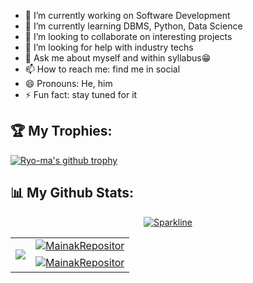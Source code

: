 
- 🔭 I’m currently working on Software Development
- 🌱 I’m currently learning DBMS, Python, Data Science
- 👯 I’m looking to collaborate on interesting projects
- 🤔 I’m looking for help with industry techs
- 💬 Ask me about myself and within syllabus😁
- 📫 How to reach me: find me in social
- 😄 Pronouns: He, him
- ⚡ Fun fact: stay tuned for it

<h2>🏆 My Trophies: </h2>

[![Ryo-ma's github trophy](https://github-profile-trophy.vercel.app/?username=DDivyanshu1&theme=darkhub&row=1&column=8)](https://github.com/ryo-ma/github-profile-trophy)

<h2>📊 My Github Stats: </h2>

<center>
  
[![Sparkline](https://stars.medv.io/Naereen/badges.svg)](https://stars.medv.io/MainakRepositor/badges)

<table cellpadding="0" cellspacing="0" border="0">
  <tr>
    <td rowspan="2">
      <p align="left"> <a href="https://github.com/MainakRepositor">
  <img align="center" src="https://github-readme-stats.vercel.app/api/top-langs/?username=DDivyanshu1&langs_count=100&theme=radical" />
</a> </p></td>
    <td><a href="https://github.com/MainakRepositor">
   <img align="center" src="https://github-readme-stats.vercel.app/api?username=DDivyanshu1&show_icons=true&theme=merko&line_height=33&include_all_commits=true" alt="MainakRepositor"/>
</a> </td>
  </tr>
  <tr>
    <td><a href="https://github.com/MainakRepositor">
   <img align="center" src="https://github-readme-streak-stats.herokuapp.com/?user=DDivyanshu1&theme=highcontrast&line_height=20" alt="MainakRepositor"/>
</a></td> 
  </tr>
  </table>
